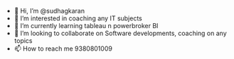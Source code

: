 - 👋 Hi, I’m @sudhagkaran
- 👀 I’m interested in coaching any IT subjects
- 🌱 I’m currently learning tableau n powerbroker BI
- 💞️ I’m looking to collaborate on Software developments, coaching on any topics
- 📫 How to reach me 9380801009


